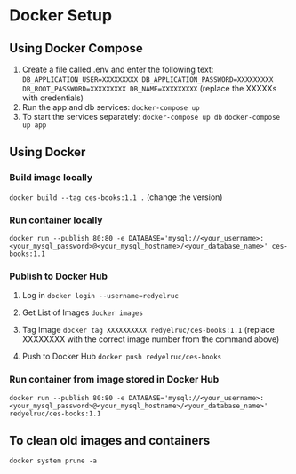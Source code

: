 # Docker Setup

## Using Docker Compose
1. Create a file called .env and enter the following text:
`DB_APPLICATION_USER=XXXXXXXXX
DB_APPLICATION_PASSWORD=XXXXXXXXX
DB_ROOT_PASSWORD=XXXXXXXXX
DB_NAME=XXXXXXXXX`
(replace the XXXXXs with credentials)
2. Run the app and db services:
`docker-compose up`
3. To start the services separately:
`docker-compose up db`
`docker-compose up app`

## Using Docker

### Build image locally
`docker build --tag ces-books:1.1 .`
(change the version)

### Run container locally
`docker run --publish 80:80 -e DATABASE='mysql://<your_username>:<your_mysql_password>@<your_mysql_hostname>/<your_database_name>' ces-books:1.1`

### Publish to Docker Hub
1. Log in
`docker login --username=redyelruc`

2. Get List of Images
`docker images`

3. Tag Image
`docker tag XXXXXXXXXX redyelruc/ces-books:1.1`
(replace XXXXXXXX with the correct image number from the command above)

4. Push to Docker Hub
`docker push redyelruc/ces-books`

### Run container from image stored in Docker Hub
`docker run --publish 80:80 -e DATABASE='mysql://<your_username>:<your_mysql_password>@<your_mysql_hostname>/<your_database_name>' redyelruc/ces-books:1.1`

## To clean old images and containers
`docker system prune -a`
